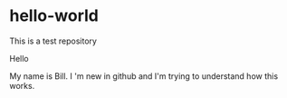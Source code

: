 # hello-world
This is a test repository

Hello

My name is Bill. I 'm new in github and I'm trying to understand how this works.
